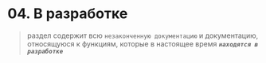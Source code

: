 # 04. В разработке

> раздел содержит всю `незаконченную документацию` и документацию, относящуюся к функциям, которые в настоящее время ***`находятся в разработке`***